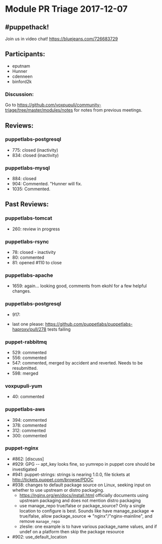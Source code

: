 # Module PR Triage 2017-12-07

## #puppethack!

Join us in video chat! https://bluejeans.com/726683729

## Participants:
* eputnam
* Hunner
* cdenneen
* binford2k

### Discussion:


Go to https://github.com/voxpupuli/community-triage/tree/master/modules/notes for notes from previous meetings.

## Reviews:

### puppetlabs-postgresql
* 775: closed (inactivity)
* 834: closed (inactivity)

### puppetlabs-mysql
* 884: closed
* 904: Commented. "Hunner will fix.
* 1035: Commented.

## Past Reviews:
### puppetlabs-tomcat
* 260: review in progress
    
### puppetlabs-rsync
* 78: closed - inactivity
* 80: commented
* 81: opened #110 to close
    
### puppetlabs-apache
* 1659: again... looking good, comments from ekohl for a few helpful changes.

### puppetlabs-postgresql
* 917: 
 
- last one please: https://github.com/puppetlabs/puppetlabs-haproxy/pull/278 tests failing

### puppet-rabbitmq
- 529: commented
- 556: commented
- 547: commented, merged by accident and reverted. Needs to be resubmitted.
- 598: merged



### voxpupuli-yum
* 40: commented

### puppetlabs-aws
* 394: commented
* 378: commented
* 312: commented
* 300: commented

### puppet-nginx
* #862: [discuss]
* #929: GPG -- apt_key looks fine, so yumrepo in puppet core should be investigated
* #941: puppet-strings: strings is nearing 1.0.0, file tickets at http://tickets.puppet.com/browse/PDOC
* #938: changes to default package source on Linux, seeking input on whether to use upstream or distro packaging.
  * https://nginx.org/en/docs/install.html officially documents using upstream packaging and does not mention distro packaging
  * use manage_repo true/false or package_source? Only a single location to configure is best. Sounds like have manage_package => true/false, allow package_source => "nginx"/"nginx-mainline", and remove `manage_repo`
  * zleslie: one example is to have various package_name values, and if undef on a platform then skip the package resource
* #902: use_default_location


